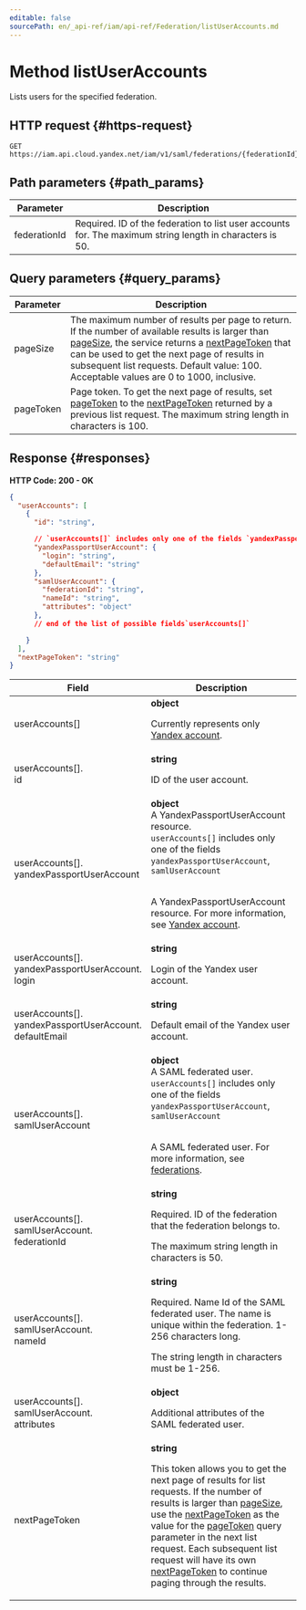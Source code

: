 ```yaml
---
editable: false
sourcePath: en/_api-ref/iam/api-ref/Federation/listUserAccounts.md
---
```


# Method listUserAccounts
Lists users for the specified federation.
 

 
## HTTP request {#https-request}
```
GET https://iam.api.cloud.yandex.net/iam/v1/saml/federations/{federationId}:listUserAccounts
```
 
## Path parameters {#path_params}
 
Parameter | Description
--- | ---
federationId | Required. ID of the federation to list user accounts for.  The maximum string length in characters is 50.
 
## Query parameters {#query_params}
 
Parameter | Description
--- | ---
pageSize | The maximum number of results per page to return. If the number of available results is larger than [pageSize](/docs/iam/api-ref/Federation/listUserAccounts#query_params), the service returns a [nextPageToken](/docs/iam/api-ref/Federation/listUserAccounts#responses) that can be used to get the next page of results in subsequent list requests. Default value: 100.  Acceptable values are 0 to 1000, inclusive.
pageToken | Page token. To get the next page of results, set [pageToken](/docs/iam/api-ref/Federation/listUserAccounts#query_params) to the [nextPageToken](/docs/iam/api-ref/Federation/listUserAccounts#responses) returned by a previous list request.  The maximum string length in characters is 100.
 
## Response {#responses}
**HTTP Code: 200 - OK**

```json 
{
  "userAccounts": [
    {
      "id": "string",

      // `userAccounts[]` includes only one of the fields `yandexPassportUserAccount`, `samlUserAccount`
      "yandexPassportUserAccount": {
        "login": "string",
        "defaultEmail": "string"
      },
      "samlUserAccount": {
        "federationId": "string",
        "nameId": "string",
        "attributes": "object"
      },
      // end of the list of possible fields`userAccounts[]`

    }
  ],
  "nextPageToken": "string"
}
```

 
Field | Description
--- | ---
userAccounts[] | **object**<br><p>Currently represents only <a href="/docs/iam/concepts/#passport">Yandex account</a>.</p> 
userAccounts[].<br>id | **string**<br><p>ID of the user account.</p> 
userAccounts[].<br>yandexPassportUserAccount | **object**<br>A YandexPassportUserAccount resource. <br>`userAccounts[]` includes only one of the fields `yandexPassportUserAccount`, `samlUserAccount`<br><br><p>A YandexPassportUserAccount resource. For more information, see <a href="/docs/iam/concepts/#passport">Yandex account</a>.</p> 
userAccounts[].<br>yandexPassportUserAccount.<br>login | **string**<br><p>Login of the Yandex user account.</p> 
userAccounts[].<br>yandexPassportUserAccount.<br>defaultEmail | **string**<br><p>Default email of the Yandex user account.</p> 
userAccounts[].<br>samlUserAccount | **object**<br>A SAML federated user. <br>`userAccounts[]` includes only one of the fields `yandexPassportUserAccount`, `samlUserAccount`<br><br><p>A SAML federated user. For more information, see <a href="/docs/iam/concepts/users/saml-federations">federations</a>.</p> 
userAccounts[].<br>samlUserAccount.<br>federationId | **string**<br><p>Required. ID of the federation that the federation belongs to.</p> <p>The maximum string length in characters is 50.</p> 
userAccounts[].<br>samlUserAccount.<br>nameId | **string**<br><p>Required. Name Id of the SAML federated user. The name is unique within the federation. 1-256 characters long.</p> <p>The string length in characters must be 1-256.</p> 
userAccounts[].<br>samlUserAccount.<br>attributes | **object**<br><p>Additional attributes of the SAML federated user.</p> 
nextPageToken | **string**<br><p>This token allows you to get the next page of results for list requests. If the number of results is larger than <a href="/docs/iam/api-ref/Federation/listUserAccounts#query_params">pageSize</a>, use the <a href="/docs/iam/api-ref/Federation/listUserAccounts#responses">nextPageToken</a> as the value for the <a href="/docs/iam/api-ref/Federation/listUserAccounts#query_params">pageToken</a> query parameter in the next list request. Each subsequent list request will have its own <a href="/docs/iam/api-ref/Federation/listUserAccounts#responses">nextPageToken</a> to continue paging through the results.</p> 